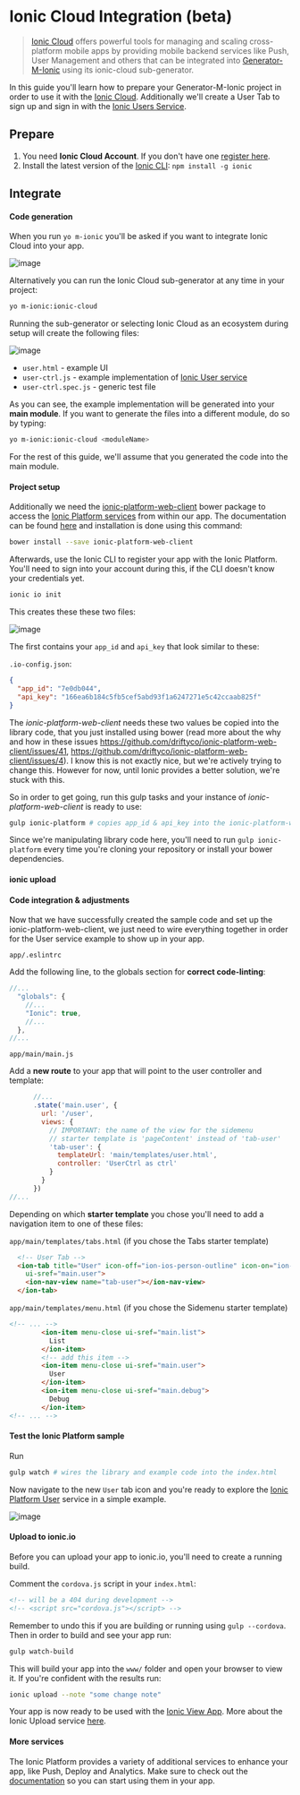 # Ionic Cloud Integration (beta)

> [Ionic Cloud](https://ionic.io/cloud) offers powerful tools for managing and scaling cross-platform mobile apps by providing mobile backend services like Push, User Management and others that can be integrated into [Generator-M-Ionic](https://github.com/mwaylabs/generator-m-ionic) using its ionic-cloud sub-generator.

In this guide you'll learn how to prepare your Generator-M-Ionic project in order to use it with the [Ionic Cloud](https://ionic.io/cloud). Additionally we'll create a User Tab to sign up and sign in with the [Ionic Users Service](http://docs.ionic.io/services/users/).

## Prepare

1. You need **Ionic Cloud Account**. If you don't have one [register here](https://apps.ionic.io/signup).
2. Install the latest version of the [Ionic CLI](http://ionicframework.com/docs/cli/): `npm install -g ionic`

## Integrate

#### Code generation
When you run `yo m-ionic` you'll be asked if you want to integrate Ionic Cloud into your app.

![image](https://cloud.githubusercontent.com/assets/1370779/18383581/95ff88fc-7686-11e6-8850-24a24ae23070.png)

Alternatively you can run the Ionic Cloud sub-generator at any time in your project:
```sh
yo m-ionic:ionic-cloud
```

Running the sub-generator or selecting Ionic Cloud as an ecosystem during setup will create the following files:

![image](https://cloud.githubusercontent.com/assets/1370779/18383722/10274714-7687-11e6-8b26-fa735ce8044f.png)

- `user.html` - example UI
- `user-ctrl.js` - example implementation of [Ionic User service](http://docs.ionic.io/docs/user-overview)
- `user-ctrl.spec.js` - generic test file

As you can see, the example implementation will be generated into your **main module**. If you want to generate the files into a different module, do so by typing:

```sh
yo m-ionic:ionic-cloud <moduleName>
```
For the rest of this guide, we'll assume that you generated the code into the main module.

#### Project setup
Additionally we need the [ionic-platform-web-client](https://github.com/driftyco/ionic-platform-web-client) bower package to access the [Ionic Platform services](http://docs.ionic.io/docs/) from within our app. The documentation can be found [here](http://docs.ionic.io/docs) and installation is done using this command:
```sh
bower install --save ionic-platform-web-client
```

Afterwards, use the Ionic CLI to register your app with the Ionic Platform. You'll need to sign into your account during this, if the CLI doesn't know your credentials yet.
```sh
ionic io init
```
This creates these these two files:

![image](https://cloud.githubusercontent.com/assets/1370779/14608842/97f99b86-0587-11e6-94d4-3fef774907a4.png)

The first contains your `app_id` and `api_key` that look similar to these:

`.io-config.json`:
```json
{
  "app_id": "7e0db044",
  "api_key": "166ea6b184c5fb5cef5abd93f1a6247271e5c42ccaab825f"
}
```

The *ionic-platform-web-client* needs these two values be copied into the library code, that you just installed using bower (read more about the why and how in these issues https://github.com/driftyco/ionic-platform-web-client/issues/41, https://github.com/driftyco/ionic-platform-web-client/issues/4). I know this is not exactly nice, but we're actively trying to change this. However for now, until Ionic provides a better solution, we're stuck with this.

So in order to get going, run this gulp tasks and your instance of *ionic-platform-web-client* is ready to use:
```sh
gulp ionic-platform # copies app_id & api_key into the ionic-platform-web-client
```
Since we're manipulating library code here, you'll need to run `gulp ionic-platform` every time you're cloning your repository or install your bower dependencies.

#### ionic upload

#### Code integration & adjustments
Now that we have successfully created the sample code and set up the ionic-platform-web-client, we just need to wire everything together in order for the User service example to show up in your app.

`app/.eslintrc`

Add the following line, to the globals section for **correct code-linting**:
```js
//...
  "globals": {
    //...
    "Ionic": true,
    //...
  },
//...
```

`app/main/main.js`

Add a **new route** to your app that will point to the user controller and template:
```js
      //...
      .state('main.user', {
        url: '/user',
        views: {
          // IMPORTANT: the name of the view for the sidemenu
          // starter template is 'pageContent' instead of 'tab-user'
          'tab-user': {
            templateUrl: 'main/templates/user.html',
            controller: 'UserCtrl as ctrl'
          }
        }
      })
//...
```

Depending on which **starter template** you chose you'll need to add a navigation item to one of these files:

`app/main/templates/tabs.html` (if you chose the Tabs starter template)

```html
  <!-- User Tab -->
  <ion-tab title="User" icon-off="ion-ios-person-outline" icon-on="ion-ios-person"
    ui-sref="main.user">
    <ion-nav-view name="tab-user"></ion-nav-view>
  </ion-tab>
```

`app/main/templates/menu.html` (if you chose the Sidemenu starter template)

```html
<!-- ... -->
        <ion-item menu-close ui-sref="main.list">
          List
        </ion-item>
        <!-- add this item -->
        <ion-item menu-close ui-sref="main.user">
          User
        </ion-item>
        <ion-item menu-close ui-sref="main.debug">
          Debug
        </ion-item>
<!-- ... -->
```
#### Test the Ionic Platform sample
Run
```sh
gulp watch # wires the library and example code into the index.html
```
Now navigate to the new `User` tab icon and you're ready to explore the [Ionic Platform User](http://docs.ionic.io/docs/user-overview) service in a simple example.

![image](https://cloud.githubusercontent.com/assets/1370779/14609829/be9cb21a-058b-11e6-9212-d573f053c348.png)


#### Upload to ionic.io
Before you can upload your app to ionic.io, you'll need to create a running build.

Comment the `cordova.js` script in your `index.html`:
```html
<!-- will be a 404 during development -->
<!-- <script src="cordova.js"></script> -->
```
Remember to undo this if you are building or running using `gulp --cordova`.
Then in order to build and see your app run:

```sh
gulp watch-build
```
This will build your app into the `www/` folder and open your browser to view it. If you're confident with the results run:

```sh
ionic upload --note "some change note"
```

Your app is now ready to be used with the [Ionic View App](http://view.ionic.io/).
More about the Ionic Upload service [here](http://docs.ionic.io/docs/io-uploading).


#### More services
The Ionic Platform provides a variety of additional services to enhance your app, like Push, Deploy and Analytics. Make sure to check out the [documentation](http://docs.ionic.io/) so you can start using them in your app.
